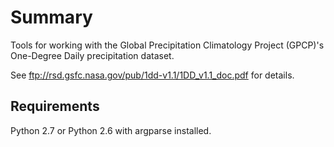 Summary
=======
Tools for working with the Global Precipitation Climatology Project (GPCP)'s One-Degree Daily precipitation dataset.

See ftp://rsd.gsfc.nasa.gov/pub/1dd-v1.1/1DD_v1.1_doc.pdf for details.

Requirements
------------
Python 2.7 or Python 2.6 with argparse installed.
